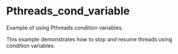 # Pthreads_cond_variable
Example of using Pthreads condition variables.


This example demonstrates how to stop and resume threads using condition variables.

